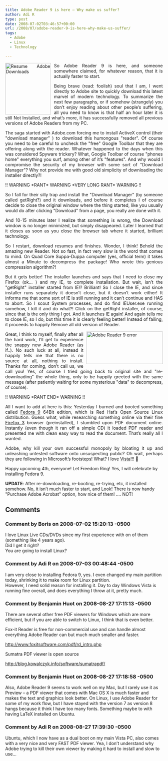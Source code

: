 ```yaml
---
title: Adobe Reader 9 is here – Why make us suffer?
author: Adi R
type: post
date: 2008-07-02T03:46:57+00:00
url: /2008/07/adobe-reader-9-is-here-why-make-us-suffer/
tags:
  - Adobe
  - Linux
  - Technology

---
```

<p align="justify">
  <a href="https://i2.wp.com/www.adir1.com//uploads/2008/07/resume-adobe-downloads.jpg" target="_blank"><img style="border-top-width: 0px; border-left-width: 0px; border-bottom-width: 0px; margin: 0px 10px 0px 0px; border-right-width: 0px" height="165" alt="Resume Adobe Downloads" src="https://i1.wp.com/www.adir1.com//uploads/2008/07/resume-adobe-downloads-thumb.jpg?resize=146%2C165" width="146" align="left" border="0" data-recalc-dims="1" /></a>So Adobe Reader 9 is here, and someone somewhere claimed, for whatever reason, that it is actually faster to start.
</p>

<p align="justify">
  Being brave (read: foolish) soul that I am, I went directly to Adobe site to quickly download this latest marvel of modern technology. To summarize the next few paragraphs, or if somehow (strangely) you don&#8217;t enjoy reading about other people&#8217;s suffering, all you need to know is that half an hour later it is still Not Installed, and what&#8217;s more, it has successfully removed all previous versions of Adobe Readers from my PC.
</p>

<p align="justify">
  The saga started with Adobe.com forcing me to install ActiveX control (their "download manager" ) to download this humongous "reader". Of course you need to be careful to uncheck the "free" Google Toolbar that they are offering along with the reader. Whatever happened to the days when this was considered Spyware trickery? What, Google Toolbar of course "phones home" everything you surf, among other of it&#8217;s "features". And why would I compromise the security of my browser with some sort of "Download Manager"? Why not provide me with good old simplicity of downloading the installer directly?!
</p>

<p align="justify">
  !! WARNING *RANT* WARNING *VERY LONG RANT* WARNING !!
</p>

<p align="justify">
  So I fall for their silly trap and install the "Download Manager" (by someone called getRight?) and it downloads, and before it completes I of course decide to close the original window where the thing started, like you usually would do after clicking "Download" from a page, you really are done with it.
</p>

<p align="justify">
  And 10-15 minutes later I realize that something is wrong, the Download window is no longer minimized, but simply disappeared. Later I learned that it closes as soon as you close the browser tab where it started, brilliant technology.
</p>

<p align="justify">
  So I restart, download resumes and finishes. Wonder, I think! Behold the amazing new Reader. Not so fast, in fact very slow is the word that comes to mind. On Quad Core Suppa-Duppa computer (yes, official term) it takes almost a Minute to decompress the package! Who wrote this genious compression algorithm?!
</p>

<p align="justify">
  But it gets better! The installer launches and says that I need to close my Firefox (ok&#8230; ) and my IE, to complete installation. But wait, isn&#8217;t the "getRight" installer started from IE!? Brilliant! So I close the IE, and since installer runs separately it doesn&#8217;t close, but it doesn&#8217;t work either! It informs me that some sort of IE is still running and it can&#8217;t continue and HAS to abort. So I scout System processes, and do find IEUser.exe running somehow, I kill it and do what?! Click on the getRight installer, of course, since that is the only thing I got. And it launches IE again! And again tells me to close IE, so I do, but this time it is clearly feeling better! Instead of failing, it proceeds to happily Remove all old version of Reader.
</p>

<p align="justify">
  <a href="https://i0.wp.com/www.adir1.com//uploads/2008/07/adobe-reader-9-error.jpg" target="_blank"><img style="border-top-width: 0px; border-left-width: 0px; border-bottom-width: 0px; margin: 0px 0px 0px 10px; border-right-width: 0px" height="104" alt="Adobe Reader 9 error" src="https://i0.wp.com/www.adir1.com//uploads/2008/07/adobe-reader-9-error-thumb.jpg?resize=244%2C104" width="244" align="right" border="0" data-recalc-dims="1" /></a>Great, I think to myself, finally after all the hard work, I&#8217;ll get to experience the snappy new Adobe Reader (as if..). No such luck at all, instead it happily tells me that there is no source at all, nothing to install. Thanks for coming, don&#8217;t call us, we call you! Yes, of course I tried going back to original site and "re-downloading" the whole thing, only to be happily greeted with the same message (after patiently waiting for some mysterious "data" to decompress, of course).
</p>

<p align="justify">
  !! WARNING *RANT END* WARNING !!
</p>

<p align="justify">
  All I want to add at here is this: Yesterday I burned and booted something called <a href="http://fedoraproject.org/" target="_blank">Fedora 9</a> 64Bit edition, which is Red Hat&#8217;s Open Source Linux distribution. Guess what, while researching something online via their fine <a href="http://www.spreadfirefox.com" target="_blank">Firefox 3</a> browser (preinstalled), I stumbled upon PDF document online. Instantly (even though it ran off a simple CD) it loaded PDF reader and presented me with clean easy way to read the document. That&#8217;s really all I wanted.
</p>

<p align="justify">
  Adobe, why kill your own successful monopoly by bloating it up and unleashing untested software onto unsuspecting public? Oh wait, perhaps they are following in Microsoft&#8217;s footsteps! What? I love <a href="http://www.adir1.com/2008/03/more-on-windows-vista-versus-mac/" target="_blank">Vista</a>!!! 🙂
</p>

Happy upcoming 4th, everyone! Let Freedom Ring! Yes, I will celebrate by installing Fedora 9.

**UPDATE**: After re-downloading, re-booting, re-trying, etc, it installed somehow. No, it isn&#8217;t much faster to start, and Look! There is now handy "Purchase Adobe Acrobat" option, how nice of them! &#8230;. NOT!

## Comments

### Comment by Boris on 2008-07-02 15:20:13 -0500
I love Linux Live CDs/DVDs since my first experience with on of them (something like 4 years ago).  
Did I get it right?  
You are going to install Linux?

### Comment by Adi R on 2008-07-03 00:48:44 -0500
I am very close to installing Fedora 9, yes. I even changed my main partition today, shrinking it to make room for Linux partition.  
However, I need solid reason for installing it. Day to day Windows Vista is running fine overall, and does everything I throw at it, pretty much.

### Comment by Benjamin Huot on 2008-08-27 17:11:13 -0500
There are several other free PDF viewers for Windows which are more efficient, but if you are able to switch to Linux, I think that is even better. 

Fox-it Reader is free for non-commercial use and can handle almost everything Adobe Reader can but much much smaller and faster.

<a href="http://www.foxitsoftware.com/pdf/rd_intro.php" rel="nofollow ugc">http://www.foxitsoftware.com/pdf/rd_intro.php</a>

Sumatra PDF viewer is open source

<a href="http://blog.kowalczyk.info/software/sumatrapdf/" rel="nofollow ugc">http://blog.kowalczyk.info/software/sumatrapdf/</a>

### Comment by Benjamin Huot on 2008-08-27 17:18:58 -0500
Also, Adobe Reader 9 seems to work well on my Mac, but I rarely use it as Preview &#8211; a PDF viewer that comes with Mac OS X is much faster and makes the text and graphics look better. On Linux, I use Adobe Reader for some of my work flow, but I have stayed with the version 7 as version 8 hangs because it think I have too many fonts. Something maybe to with having LaTeX installed on Ubuntu.

### Comment by Adi R on 2008-08-27 17:39:30 -0500
Ubuntu, which I now have as a dual boot on my main Vista PC, also comes with a very nice and very FAST PDF viewer. Yea, I don&#8217;t understand why Adobe trying to kill their own viewer by making it hard to install and slow to use&#8230;